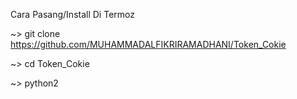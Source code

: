 Cara Pasang/Install Di Termoz

~> git clone https://github.com/MUHAMMADALFIKRIRAMADHANI/Token_Cokie

~> cd Token_Cokie

~> python2 
